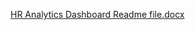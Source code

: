 [HR Analytics Dashboard Readme file.docx](https://github.com/user-attachments/files/15807544/HR.Analytics.Dashboard.Readme.file.docx)
